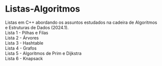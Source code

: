 # Listas-Algoritmos
Listas em C++ abordando os assuntos estudados na cadeira de Algoritmos e Estruturas de Dados (2024.1).  
  Lista 1 - Pilhas e Filas  
  Lista 2 - Árvores  
  Lista 3 - Hashtable  
  Lista 4 - Grafos  
  Lista 5 - Algoritmos de Prim e Dijkstra  
  Lista 6 - Knapsack  
